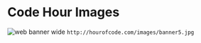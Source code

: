 # Code Hour Images

![web banner wide](http://hourofcode.com/images/banner5.jpg)
 `http://hourofcode.com/images/banner5.jpg`
